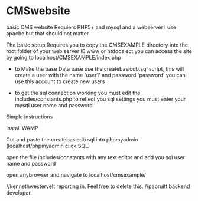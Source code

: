 CMSwebsite
==========

basic CMS website
Requiers PHP5+ and mysql and a webserver I use apache but that should not matter

The basic setup Requires you to copy the CMSEXAMPLE directory into the root folder of your web server IE www or htdocs ect
you can access the site by going to localhost/CMSEXAMPLE/index.php

- to Make the base Data base use the createbasicdb.sql script, this will create a user with the name 'user1' and password 'password' you can use this account to create new users


- to get the sql connection working you must edit the includes/constants.php to reflect you sql settings you must enter your mysql user name and password


Simple instructions 

install WAMP

Cut and paste the createbasicdb.sql into phpmyadmin (localhost/phpmyadmin click SQL)

open the file includes/constants with any text editor and add you sql user name and password 

open anybrowser and navigate to localhost/cmsexample/

//kennethwestervelt reporting in. Feel free to delete this.
//papruitt backend developer.

